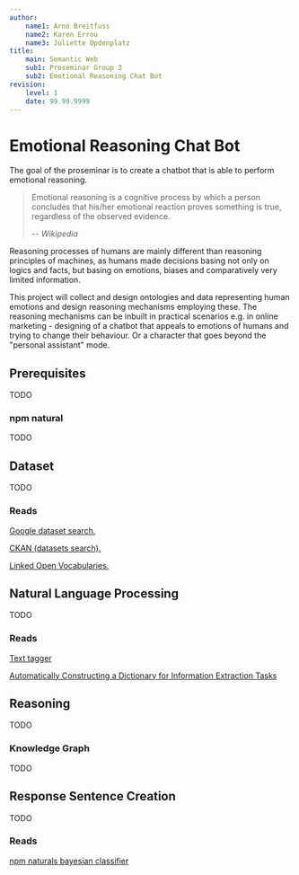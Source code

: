 ```yaml
---
author:
	name1: Arno Breitfuss 
	name2: Karen Errou 
	name3: Juliette Opdenplatz
title:
	main: Semantic Web
	sub1: Proseminar Group 3
	sub2: Emotional Reasoning Chat Bot
revision:
	level: 1
	date: 99.99.9999
---
```


# Emotional Reasoning Chat Bot

The goal of the proseminar is to create a chatbot that is able to perform emotional reasoning.

> Emotional reasoning is a cognitive process by which a person concludes that his/her emotional reaction proves something is true, regardless of the observed evidence.
>
> -- <cite>Wikipedia</cite>

Reasoning processes of humans are mainly different than reasoning principles of machines, as humans made decisions basing not only on logics and facts, but basing on emotions, biases and comparatively very limited information. 

This project will collect and design ontologies and data representing human emotions and design reasoning mechanisms employing these. The reasoning mechanisms can be inbuilt in practical scenarios e.g. in online marketing - designing of a chatbot that appeals to emotions of humans and trying to change their behaviour. Or a character that goes beyond the "personal assistant" mode.

## Prerequisites

TODO

### npm natural

TODO

## Dataset

TODO

### Reads

[Google dataset search.](https://toolbox.google.com/datasetsearch)

[CKAN (datasets search).](https://ckan.org)

[Linked Open Vocabularies.](https://lov.linkeddata.es/dataset/lov)

## Natural Language Processing

TODO

### Reads

[Text tagger](https://github.com/NaturalNode/natural#pos-tagger)

[Automatically Constructing a Dictionary for Information Extraction Tasks](https://www.cs.utah.edu/~riloff/pdfs/aaai93.pdf)

## Reasoning

TODO

### Knowledge Graph

TODO

## Response Sentence Creation

TODO 

### Reads

[npm naturals bayesian classifier](https://github.com/NaturalNode/natural#bayesian-and-logistic-regression)
